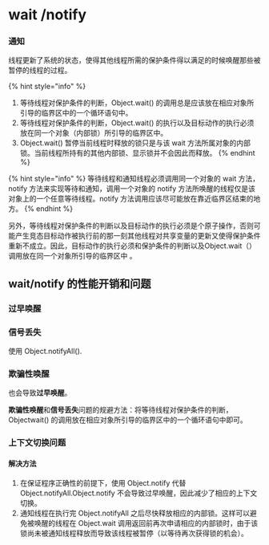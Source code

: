 # wait /notify

### 通知

线程更新了系统的状态，使得其他线程所需的保护条件得以满足的时候唤醒那些被暂停的线程的过程。

{% hint style="info" %}
1. 等待线程对保护条件的判断，Object.wait\(\) 的调用总是应该放在相应对象所引导的临界区中的一个循环语句中。
2. 等待线程对保护条件的判断，Object.wait\(\) 的执行以及目标动作的执行必须放在同一个对象（内部锁）所引导的临界区中。
3. Object.wait\(\) 暂停当前线程时释放的锁只是与该 wait 方法所属对象的内部锁。当前线程所持有的其他内部锁、显示锁并不会因此而释放。
{% endhint %}

{% hint style="info" %}
等待线程和通知线程必须调用同一个对象的 wait 方法，notify 方法来实现等待和通知，调用一个对象的 notify 方法所唤醒的线程仅是该对象上的一个任意等待线程。notify 方法调用应该尽可能放在靠近临界区结束的地方。
{% endhint %}

 另外，等待线程对保护条件的判断以及目标动作的执行必须是个原子操作，否则可能产生竞态目标动作被执行前的那一刻其他线程对共享变量的更新又使得保护条件重新不成立。因此，目标动作的执行必须和保护条件的判断以及Object.wait（）调用放在同一个对象所引导的临界区中 。

## wait/notify 的性能开销和问题

### 过早唤醒

### 信号丢失

使用 Object.notifyAll\(\).

### 欺骗性唤醒

也会导致**过早唤醒**。

**欺骗性唤醒**和**信号丢失**问题的规避方法：将等待线程对保护条件的判断，Objectwait\(\) 的调用放在相应对象所引导的临界区中的一个循环语句中即可。

### 上下文切换问题

#### 解决方法

1. 在保证程序正确性的前提下，使用 Object.notify 代替 Object.notifyAll.Object.notify 不会导致过早唤醒，因此减少了相应的上下文切换。
2. 通知线程在执行完 Object.notifyAll 之后尽快释放相应的内部锁。这样可以避免被唤醒的线程在 Object.wait 调用返回前再次申请相应的内部锁时，由于该锁尚未被通知线程释放而导致该线程被暂停（以等待再次获得锁的机会）。







